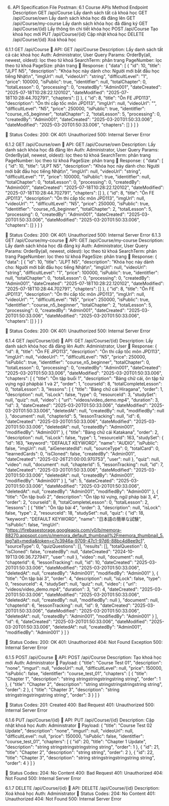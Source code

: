 6. API Specification
File Postman: 
6.1 Course APIs
Method
Endpoint
Description
GET
/api/Course
Lấy danh sách tất cả khoá học
GET
/api/Course/own
Lấy danh sách khóa học đã đăng lên
GET
/api/Course/my-course
Lấy danh sách khóa học đã đăng ký
GET
/api/Course/{id}
Lấy thông tin chi tiết khóa học
POST
/api/Course
Tạo khoá học mới 
PUT
/api/Course/{id}
Cập nhật khoá học 
DELETE
/api/Course/{id}
Xoá khoá học 


6.1.1 GET /api/Course
🔹 API: GET /api/Course
Description: Lấy danh sách tất cả các khoá học
Auth: Administrator, User
Query Params:
OrderBy(all, newest, oldest): lọc theo từ khoá
SearchTerm: phân trang
PageNumber: lọc theo từ khoá
PageSize: phân trang
🔹 Response:
{
  "data": [
    {
      "id": 10,
      "title": "JLPT N5",
      "description": "Khóa học này dành cho: Người mới bắt đầu học tiếng Nhật\n",
      "imgUrl": null,
      "videoUrl": "string",
      "difficultLevel": "1",
      "price": 100000,
      "isPublic": true,
      "identitfier": null,
      "totalChapter": 0,
      "totalLesson": 0,
      "processing": 0,
      "createdBy": "Admin001",
      "dateCreated": "2025-07-18T10:28:22.120102",
      "dateModified": "2025-07-18T10:28:44.702791",
      "chapters": []
    },
    {
      "id": 8,
      "title": "Ôn FE JPD113",
      "description": "Ôn thi cấp tốc môn JPD113",
      "imgUrl": null,
      "videoUrl": "",
      "difficultLevel": "N5",
      "price": 250000,
      "isPublic": true,
      "identitfier": "course_n5_beginner",
      "totalChapter": 2,
      "totalLesson": 5,
      "processing": 0,
      "createdBy": "Admin001",
      "dateCreated": "2025-03-20T01:50:33.006",
      "dateModified": "2025-03-20T01:50:33.006",
      "chapters": []
    }
  ]
}

🔹 Status Codes:
200: OK
401: Unauthorized
500: Internal Server Error

6.1.2 GET /api/Course/own
🔹 API: GET /api/Course/own
Description: Lấy danh sách khóa học đã đăng lên
Auth: Administrator, User
Query Params:
OrderBy(all, newest, oldest): lọc theo từ khoá
SearchTerm: phân trang
PageNumber: lọc theo từ khoá
PageSize: phân trang
🔹 Response:
{
  "data": [
    {
      "id": 10,
      "title": "JLPT N5",
      "description": "Khóa học này dành cho: Người mới bắt đầu học tiếng Nhật\n",
      "imgUrl": null,
      "videoUrl": "string",
      "difficultLevel": "1",
      "price": 100000,
      "isPublic": true,
      "identitfier": null,
      "totalChapter": 0,
      "totalLesson": 0,
      "processing": 0,
      "createdBy": "Admin001",
      "dateCreated": "2025-07-18T10:28:22.120102",
      "dateModified": "2025-07-18T10:28:44.702791",
      "chapters": []
    },
    {
      "id": 8,
      "title": "Ôn FE JPD113",
      "description": "Ôn thi cấp tốc môn JPD113",
      "imgUrl": null,
      "videoUrl": "",
      "difficultLevel": "N5",
      "price": 250000,
      "isPublic": true,
      "identitfier": "course_n5_beginner",
      "totalChapter": 2,
      "totalLesson": 5,
      "processing": 0,
      "createdBy": "Admin001",
      "dateCreated": "2025-03-20T01:50:33.006",
      "dateModified": "2025-03-20T01:50:33.006",
      "chapters": []
    }
  ]
}

🔹 Status Codes:
200: OK
401: Unauthorized
500: Internal Server Error
6.1.3 GET /api/Course/my-course
🔹 API: GET /api/Course/my-course
Description: Lấy danh sách khóa học đã đăng ký
Auth: Administrator, User
Query Params:
OrderBy(all, newest, oldest): lọc theo từ khoá
SearchTerm: phân trang
PageNumber: lọc theo từ khoá
PageSize: phân trang
🔹 Response:
{
  "data": [
    {
      "id": 10,
      "title": "JLPT N5",
      "description": "Khóa học này dành cho: Người mới bắt đầu học tiếng Nhật\n",
      "imgUrl": null,
      "videoUrl": "string",
      "difficultLevel": "1",
      "price": 100000,
      "isPublic": true,
      "identitfier": null,
      "totalChapter": 0,
      "totalLesson": 0,
      "processing": 0,
      "createdBy": "Admin001",
      "dateCreated": "2025-07-18T10:28:22.120102",
      "dateModified": "2025-07-18T10:28:44.702791",
      "chapters": []
    },
    {
      "id": 8,
      "title": "Ôn FE JPD113",
      "description": "Ôn thi cấp tốc môn JPD113",
      "imgUrl": null,
      "videoUrl": "",
      "difficultLevel": "N5",
      "price": 250000,
      "isPublic": true,
      "identitfier": "course_n5_beginner",
      "totalChapter": 2,
      "totalLesson": 5,
      "processing": 0,
      "createdBy": "Admin001",
      "dateCreated": "2025-03-20T01:50:33.006",
      "dateModified": "2025-03-20T01:50:33.006",
      "chapters": []
    }
  ]
}

🔹 Status Codes:
200: OK
401: Unauthorized
500: Internal Server Error

6.1.4 GET /api/Course/{id}
🔹 API: GET /api/Course/{id}
Description: Lấy danh sách khóa học đã đăng lên
Auth: Administrator, User
🔹 Response:
{
  "id": 8,
  "title": "Ôn FE JPD113",
  "description": "Ôn thi cấp tốc môn JPD113",
  "imgUrl": null,
  "videoUrl": "",
  "difficultLevel": "N5",
  "price": 250000,
  "isPublic": true,
  "identitfier": "course_n5_beginner",
  "totalChapter": 0,
  "totalLesson": 0,
  "processing": 0,
  "createdBy": "Admin001",
  "dateCreated": "2025-03-20T01:50:33.006",
  "dateModified": "2025-03-20T01:50:33.006",
  "chapters": [
    {
      "title": "Ôn tập buổi 1",
      "description": "Bảng chữ cái, ôn tập từ vựng  ngữ phápbài 1 và 2",
      "order": 1,
      "courseId": 8,
      "totalCompleteLesson": 0,
      "totalLesson": 3,
      "lessons": [
        {
          "title": "Bảng chữ cái Hiragana",
          "order": 1,
          "description": null,
          "isLock": false,
          "type": 0,
          "resourceId": 3,
          "studySet": null,
          "quiz": null,
          "video": {
            "url": "videos/video_demo.mp4",
            "duration": 3,
            "id": 3,
            "dateCreated": "2025-03-20T01:50:33.006",
            "dateModified": "2025-03-20T01:50:33.006",
            "deletedAt": null,
            "createdBy": null,
            "modifiedBy": null
          },
          "document": null,
          "chapterId": 5,
          "lessonTracking": null,
          "id": 6,
          "dateCreated": "2025-03-20T01:50:33.006",
          "dateModified": "2025-03-20T01:50:33.006",
          "deletedAt": null,
          "createdBy": "Admin001",
          "modifiedBy": "Admin001"
        },
        {
          "title": "Bảng chữ cái Katakana",
          "order": 2,
          "description": null,
          "isLock": false,
          "type": 1,
          "resourceId": 163,
          "studySet": {
            "id": 163,
            "keyword": "DEFAULT KEYWORD",
            "name": "AUDIO",
            "isPublic": false,
            "imgUrl": null,
            "aiGeneratedId": null,
            "sourceType": 0,
            "totalCard": 0,
            "learnedCards": 0,
            "isCloned": false,
            "createdBy": "Admin001",
            "dateCreated": "2025-02-26T21:00:00.970753",
            "user": null
          },
          "quiz": null,
          "video": null,
          "document": null,
          "chapterId": 5,
          "lessonTracking": null,
          "id": 7,
          "dateCreated": "2025-03-20T01:50:33.006",
          "dateModified": "2025-03-20T01:50:33.006",
          "deletedAt": null,
          "createdBy": "Admin001",
          "modifiedBy": "Admin001"
        }
      ],
      "id": 5,
      "dateCreated": "2025-03-20T01:50:33.006",
      "dateModified": "2025-03-20T01:50:33.006",
      "deletedAt": null,
      "createdBy": "Admin001",
      "modifiedBy": "Admin001"
    },
    {
      "title": "Ôn tập buổi 2",
      "description": "Ôn tập từ vựng, ngữ pháp bài 3, 4",
      "order": 2,
      "courseId": 8,
      "totalCompleteLesson": 0,
      "totalLesson": 2,
      "lessons": [
        {
          "title": "Ôn tập bài 4",
          "order": 3,
          "description": null,
          "isLock": false,
          "type": 2,
          "resourceId": 18,
          "studySet": null,
          "quiz": {
            "id": 18,
            "keyword": "DEFAULT KEYWORD",
            "name": "日本語の簡単な試験",
            "isPublic": false,
            "imgUrl": "https://firebasestorage.googleapis.com/v0/b/memora-88270.appspot.com/o/memora_default_thumbnail%2Fmemora_thumbnail_5.jpg?alt=media&token=c7c3946a-9709-47c1-97d6-88bc4d8ee9c1",
            "sourceType": 0,
            "quizQuestions": [],
            "results": [],
            "totalQuestion": 0,
            "isCloned": false,
            "createdBy": null,
            "dateCreated": "2024-10-19T13:06:36.727941",
            "user": null
          },
          "video": null,
          "document": null,
          "chapterId": 6,
          "lessonTracking": null,
          "id": 10,
          "dateCreated": "2025-03-20T01:50:33.006",
          "dateModified": "2025-03-20T01:50:33.006",
          "deletedAt": null,
          "createdBy": "Admin001",
          "modifiedBy": "Admin001"
        },
        {
          "title": "Ôn tập bài 3",
          "order": 4,
          "description": null,
          "isLock": false,
          "type": 0,
          "resourceId": 4,
          "studySet": null,
          "quiz": null,
          "video": {
            "url": "videos/video_demo.mp4",
            "duration": 3,
            "id": 4,
            "dateCreated": "2025-03-20T01:50:33.006",
            "dateModified": "2025-03-20T01:50:33.006",
            "deletedAt": null,
            "createdBy": null,
            "modifiedBy": null
          },
          "document": null,
          "chapterId": 6,
          "lessonTracking": null,
          "id": 9,
          "dateCreated": "2025-03-20T01:50:33.006",
          "dateModified": "2025-03-20T01:50:33.006",
          "deletedAt": null,
          "createdBy": "Admin001",
          "modifiedBy": "Admin001"
        }
      ],
      "id": 6,
      "dateCreated": "2025-03-20T01:50:33.006",
      "dateModified": "2025-03-20T01:50:33.006",
      "deletedAt": null,
      "createdBy": "Admin001",
      "modifiedBy": "Admin001"
    }
  ]
}

🔹 Status Codes:
200: OK
401: Unauthorized
404: Not Found Exception
500: Internal Server Error

6.1.5 POST /api/Course
🔹 API: POST /api/Course
Description: Tạo khoá học mới
Auth: Administrator
🔹 Payload:
{
  "title": "Course Test 01",
    "description": "none",
"imgurl": null,
    "videoUrl": null,
    "difficultLevel": null,
    "price": 150000,
    "isPublic": false,
  "identitfier": "course_test_01",
  "chapters": [
    {
      "title": "Chapter 1",
      "description": "string stringstringstringstring string",
      "order": 1
    },
    {
      "title": "Chapter 2",
      "description": "string stringstringstringstring string",
      "order": 2
    },
    {
      "title": "Chapter 3",
      "description": "string stringstringstringstring string",
      "order": 3
    }
  ]
}

🔹 Status Codes:
201: Created
400: Bad Request
401: Unauthorized
500: Internal Server Error

6.1.6 PUT /api/Course/{id}
🔹 API: PUT /api/Course/{id}
Description: Cập nhật khoá học
Auth: Administrator
🔹 Payload:
{
  "title": "Course Test 02 Update",
    "description": "none",
"imgurl": null,
    "videoUrl": null,
    "difficultLevel": null,
    "price": 150000,
    "isPublic": false,
  "identitfier": "course_test_01",
  "chapters": [
    {
      "id": 20,
      "title": "Chapter 1 Update",
      "description": "string stringstringstringstring string",
      "order": 1
    },
    {
      "id": 21,
      "title": "Chapter 2",
      "description": "string string",
      "order": 2
    },
    {
      "id": 22,
      "title": "Chapter 3",
      "description": "string stringstringstringstring string",
      "order": 4
    }
  ]
}

🔹 Status Codes:
204: No Content
400: Bad Request
401: Unauthorized
404: Not Found
500: Internal Server Error

6.1.7 DELETE /api/Course/{id}
🔹 API: DELETE /api/Course/{id}
Description: Xoá khoá học
Auth: Administrator
🔹 Status Codes:
204: No Content
401: Unauthorized
404: Not Found
500: Internal Server Error
